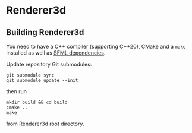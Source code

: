 # Renderer3d

## Building Renderer3d
You need to have a C++ compiler (supporting C++20), CMake and a `make` installed
as well as [SFML dependencies](https://www.sfml-dev.org/tutorials/2.5/compile-with-cmake.php#installing-dependencies).

Update repository Git submodules:
```
git submodule sync
git submodule update --init
```

then run
```
mkdir build && cd build
cmake ..
make
```
from Renderer3d root directory.